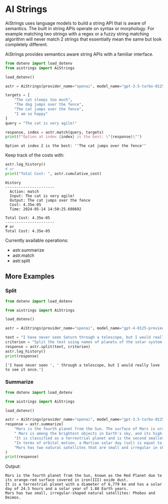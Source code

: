# AI Strings

AiStrings uses language models to build a string API that is aware of semantics.
The built in string APIs operate on syntax or morphology.
For example matching two strings with a regex or a fuzzy string matching algorithm will never match
2 strings that essentially mean the same but look completely different.

AiStrings provides semantics aware string APIs with a familiar interface.

```python
from dotenv import load_dotenv
from aistrings import AiStrings

load_dotenv()

astr = AiStrings(provider_name="openai", model_name="gpt-3.5-turbo-0125")

targets = [
    "The cat sleeps too much",
    "The dog jumps over the fence",
    "The cat jumps over the fence",
    "I am so happy"
]
query = "The cat is very agile!"

response, index = astr.match(query, targets)
print(f"Option at index {index} is the best: \"{response}\"")
```

```
Option at index 2 is the best: ''The cat jumps over the fence''
```

Keep track of the costs with:

```python
astr.log_history()
# or
print("Total Cost: ", astr.cumulative_cost)
```

```
History
----------------------
  Action: match
  Input: The cat is very agile!
  Output: The cat jumps over the fence
  Cost: 4.35e-05
  Time: 2024-05-14 14:50:25.698692

Total Cost: 4.35e-05
----------------------
# or
Total Cost: 4.35e-05
```

Currently available operations:

- astr.summarize
- astr.match
- astr.split

## More Examples

### Split

```python
from dotenv import load_dotenv

from aistrings import AiStrings

load_dotenv()

astr = AiStrings(provider_name="openai", model_name="gpt-4-0125-preview", temperature=1)

text = "I have never seen Saturn through a telescope, but I would really love to see it once."
criterion = "Split the text using names of planets of the solar system as separators."
response = astr.split(text, criterion)
astr.log_history()
print(response)
```

```
['I have never seen ', ' through a telescope, but I would really love to see it once.']
```

### Summarize

```python
from dotenv import load_dotenv

from aistrings import AiStrings

load_dotenv()

astr = AiStrings(provider_name="openai", model_name="gpt-3.5-turbo-0125")
response = astr.summarize(
    "Mars is the fourth planet from the Sun. The surface of Mars is orange-red because it is covered in iron(III) oxide dust, giving it the nickname 'the Red Planet'.[21][22]"
    " Mars is among the brightest objects in Earth's sky, and its high-contrast albedo features have made it a common subject for telescope viewing. "
    "It is classified as a terrestrial planet and is the second smallest of the Solar System's planets with a diameter of 6,779 km (4,212 mi). "
    "In terms of orbital motion, a Martian solar day (sol) is equal to 24.5 hours, and a Martian solar year is equal to 1.88 Earth years (687 Earth days). "
    "Mars has two natural satellites that are small and irregular in shape: Phobos and Deimos. "
)
print(response)

```

Output:

```
Mars is the fourth planet from the Sun, known as the Red Planet due to its orange-red surface covered in iron(III) oxide dust. 
It is a terrestrial planet with a diameter of 6,779 km and has a solar day of 24.5 hours and a solar year of 1.88 Earth years. 
Mars has two small, irregular-shaped natural satellites: Phobos and Deimos.
```



